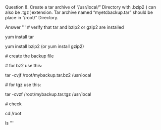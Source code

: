 Question 8. Create a tar archive of “/usr/local/” Directory with .bzip2 ( can also be .tgz )extension. Tar archive named “myetcbackup.tar” should be place in “/root/” Directory.

Answer
'''
\# verify that tar and bzip2 or gzip2 are installed

yum install tar

yum install bzip2 (or yum install gzip2)

\# create the backup file

\# for bz2 use this:

tar -cvjf /root/mybackup.tar.bz2 /usr/local

\# for tgz use this:

tar -cvzf /root/mybackup.tar.tgz /usr/local

\# check

cd /root

ls
'''
